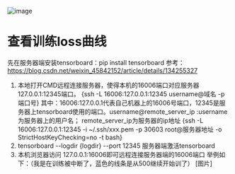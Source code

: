 
![image](https://github.com/user-attachments/assets/fd6cc589-701e-4aff-b7f4-30d129ac4e6a)

# 查看训练loss曲线
先在服务器端安装tensorboard：pip install tensorboard
参考：https://blog.csdn.net/weixin_45842152/article/details/134255327
1. 本地打开CMD远程连接服务器，使得本机的16006端口对应服务器127.0.0.1:12345端口。
{ssh -L 16006:127.0.0.1:12345 username@域名 -p 端口号}
  其中：16006:127.0.0.1代表自己机器上的16006号端口，12345是服务器上tensorboard使用的端口。username@remote_server_ip :username为服务器上的用户名； remote_server_ip为服务器的ip地址
{ssh -L 16006:127.0.0.1:12345 -i ~/.ssh/xxx.pem -p 30603 root@服务器地址 -o StrictHostKeyChecking=no -t bash}
2. tensorboard --logdir {logdir} --port 12345
服务器端激活tensorboard
3. 本机浏览器访问 127.0.0.1:16006即可远程连接服务器端的16006端口
举例如下：（我是在训练被中断了，蓝色的线条是从500继续开始训了）
[图片]
